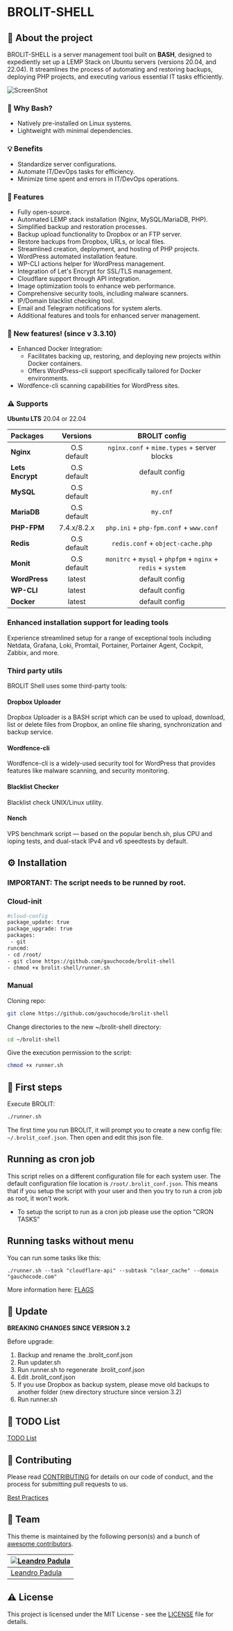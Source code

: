 # BROLIT-SHELL

## :star2: About the project
BROLIT-SHELL is a server management tool built on **BASH**, designed to expediently set up a LEMP Stack on Ubuntu servers (versions 20.04, and 22.04). It streamlines the process of automating and restoring backups, deploying PHP projects, and executing various essential IT tasks efficiently.

![ScreenShot](./screenshot.png)

### :space_invader: Why Bash?
* Natively pre-installed on Linux systems.
* Lightweight with minimal dependencies.

### :bulb: Benefits
* Standardize server configurations.
* Automate IT/DevOps tasks for efficiency.
* Minimize time spent and errors in IT/DevOps operations.

### :dart: Features
* Fully open-source.
* Automated LEMP stack installation (Nginx, MySQL/MariaDB, PHP).
* Simplified backup and restoration processes.
* Backup upload functionality to Dropbox or an FTP server.
* Restore backups from Dropbox, URLs, or local files.
* Streamlined creation, deployment, and hosting of PHP projects.
* WordPress automated installation feature.
* WP-CLI actions helper for WordPress management.
* Integration of Let's Encrypt for SSL/TLS management.
* Cloudflare support through API integration.
* Image optimization tools to enhance web performance.
* Comprehensive security tools, including malware scanners.
* IP/Domain blacklist checking tool.
* Email and Telegram notifications for system alerts.
* Additional features and tools for enhanced server management.

### :dart: New features! (since v 3.3.10)
* Enhanced Docker Integration:
  * Facilitates backing up, restoring, and deploying new projects within Docker containers.
  * Offers WordPress-cli support specifically tailored for Docker environments.
* Wordfence-cli scanning capabilities for WordPress sites.

### :warning: Supports

**Ubuntu LTS** 20.04 or 22.04

| Packages | Versions | BROLIT config |
| :------------- | :----------: | :----------: |
| **Nginx** | O.S default | `nginx.conf` + `mime.types` + server blocks |
| **Lets Encrypt** | O.S default | default config |
| **MySQL** | O.S default | `my.cnf` |
| **MariaDB** | O.S default | `my.cnf` |
| **PHP-FPM** | 7.4.x/8.2.x | `php.ini` + `php-fpm.conf` + `www.conf` |
| **Redis** | O.S default | `redis.conf` + `object-cache.php` |
| **Monit** | O.S default | `monitrc` + `mysql` + `phpfpm` + `nginx` + `redis` + `system` |
| **WordPress** | latest | default config |
| **WP-CLI** | latest | default config |
| **Docker** | latest | default config |

### Enhanced installation support for leading tools
Experience streamlined setup for a range of exceptional tools including Netdata, Grafana, Loki, Promtail, Portainer, Portainer Agent, Cockpit, Zabbix, and more.

### Third party utils
BROLIT Shell uses some third-party tools:

#### Dropbox Uploader
Dropbox Uploader is a BASH script which can be used to upload, download, list or delete files from Dropbox, an online file sharing, synchronization and backup service.

#### Wordfence-cli
Wordfence-cli is a widely-used security tool for WordPress that provides features like malware scanning, and security monitoring.

#### Blacklist Checker
Blacklist check UNIX/Linux utility.

#### Nench
VPS benchmark script — based on the popular bench.sh, plus CPU and ioping tests, and dual-stack IPv4 and v6 speedtests by default.

## :gear: Installation

### IMPORTANT: The script needs to be runned by root.
### Cloud-init
```bash
#cloud-config
package_update: true
package_upgrade: true
packages:
 - git
runcmd:
- cd /root/
- git clone https://github.com/gauchocode/brolit-shell
- chmod +x brolit-shell/runner.sh
```

### Manual
Cloning repo:
```bash
git clone https://github.com/gauchocode/brolit-shell
```

Change directories to the new ~/brolit-shell directory:
```bash
cd ~/brolit-shell
```

Give the execution permission to the script:
```bash
chmod +x runner.sh
```

## :triangular_flag_on_post: First steps
Execute BROLIT:
```bash
./runner.sh
```

The first time you run BROLIT, it will prompt you to create a new config file: `~/.brolit_conf.json`. Then open and edit this json file.

## Running as cron job
This script relies on a different configuration file for each system user. The default configuration file location is `/root/.brolit_conf.json`.
This means that if you setup the script with your user and then you try to run a cron job as root, it won't work.

* To setup the script to run as a cron job please use the option "CRON TASKS"

## Running tasks without menu
You can run some tasks like this:
```
./runner.sh --task "cloudflare-api" --subtask "clear_cache" --domain "gauchocode.com"
```

More information here: [FLAGS](./docs/DOC-flags.md)

## 🚨 Update
**BREAKING CHANGES SINCE VERSION 3.2**

Before upgrade:

1. Backup and rename the .brolit_conf.json
2. Run updater.sh
3. Run runner.sh to regenerate .brolit_conf.json
4. Edit .brolit_conf.json
5. If you use Dropbox as backup system, please move old backups to another folder (new directory structure since version 3.2)
6. Run runner.sh

## :compass: TODO List
[TODO List](./docs/TODO.md)

## :wave: Contributing
Please read [CONTRIBUTING](./docs/CONTRIBUTING.md) for details on our code of conduct, and the process for submitting pull requests to us.

[Best Practices](./docs/CODE.md)

## :busts_in_silhouette: Team
This theme is maintained by the following person(s) and a bunch of [awesome contributors](https://github.com/gauchocode/brolit-shell/graphs/contributors).

[![Leandro Padula](https://github.com/lpadula.png?size=100)](https://github.com/lpadula) |
--- |
[Leandro Padula](https://github.com/lpadula) |

## :warning: License
This project is licensed under the MIT License - see the [LICENSE](./LICENSE) file for details.